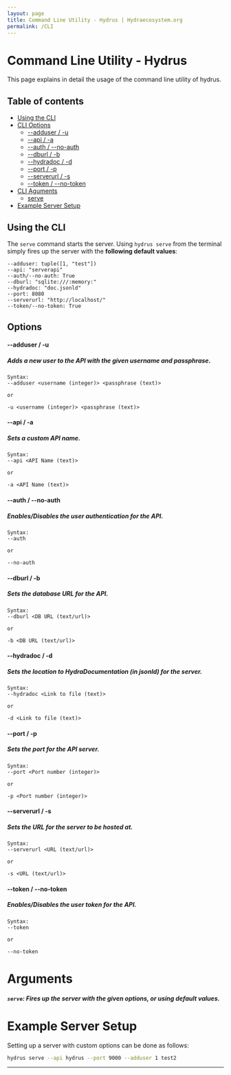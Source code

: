 ```yaml
---
layout: page
title: Command Line Utility - Hydrus | Hydraecosystem.org
permalink: /CLI
---
```


# Command Line Utility - Hydrus

This page explains in detail the usage of the command line utility of hydrus.

Table of contents
-------------
* [Using the CLI](#usingthecli)
* [CLI Options](#cliops)
    * [--adduser / -u](#cliops-adduser)
    * [--api / -a](#cliops-api)
    * [--auth / --no-auth](#cliops-auth)
    * [--dburl / -b](#cliops-dburl)
    * [--hydradoc / -d](#cliops-hydradoc)
    * [--port / -p](#cliops-port)
    * [--serverurl / -s](#cliops-serverurl)
    * [--token / --no-token](#cliops-token)
* [CLI Aguments](#cliargs)
    * [serve](#cliargs-serve)
* [Example Server Setup](#examplesetup)

<a name="usingthecli"></a>
## Using the CLI

The `serve` command starts the server. Using `hydrus serve` from the terminal simply fires up the server with the **following default values**:
```
--adduser: tuple([1, "test"])
--api: "serverapi"
--auth/--no-auth: True
--dburl: "sqlite:///:memory:"
--hydradoc: "doc.jsonld"
--port: 8080
--serverurl: "http://localhost/"
--token/--no-token: True
```

<a name="cliops"></a>
## Options
<a name="cliops-adduser"></a>
#### **--adduser / -u**
##### Adds a new user to the API with the given username and passphrase.
```
Syntax:
--adduser <username (integer)> <passphrase (text)>

or

-u <username (integer)> <passphrase (text)>
```
<a name="cliops-api"></a>
#### **--api / -a**
##### Sets a custom API name.
```
Syntax:
--api <API Name (text)>

or

-a <API Name (text)>
```
<a name="cliops-auth"></a>
#### **--auth / --no-auth**
##### Enables/Disables the user authentication for the API.
```
Syntax:
--auth

or

--no-auth
```
<a name="cliops-dburl"></a>
#### **--dburl / -b**
##### Sets the database URL for the API.
```
Syntax:
--dburl <DB URL (text/url)>

or

-b <DB URL (text/url)>
```
<a name="cliops-hydradoc"></a>
#### **--hydradoc / -d**
##### Sets the location to HydraDocumentation (in jsonld) for the server.
```
Syntax:
--hydradoc <Link to file (text)>

or

-d <Link to file (text)>
```
<a name="cliops-port"></a>
#### **--port / -p**
##### Sets the port for the API server.
```
Syntax:
--port <Port number (integer)>

or

-p <Port number (integer)>
```
<a name="cliops-serverurl"></a>
#### **--serverurl / -s**
##### Sets the URL for the server to be hosted at.
```
Syntax:
--serverurl <URL (text/url)>

or

-s <URL (text/url)>
```
<a name="cliops-token"></a>
#### **--token / --no-token**
##### Enables/Disables the user token for the API.
```
Syntax:
--token

or

--no-token
```
<a name="cliargs"></a>
# Arguments
<a name="cliargs-serve"></a>
##### `serve`: Fires up the server with the given options, or using default values.

<a name="examplesetup"></a>
# Example Server Setup
Setting up a server with custom options can be done as follows:
```bash
hydrus serve --api hydrus --port 9000 --adduser 1 test2
```

---

